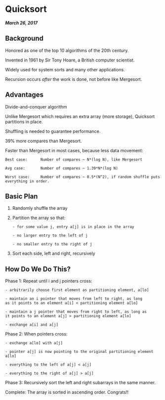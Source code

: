 # Quicksort

___March 26, 2017___

## Background

Honored as one of the top 10 algorithms of the 20th century.

Invented in 1961 by Sir Tony Hoare, a British computer scientist.

Widely used for system sorts and many other applications.

Recursion occurs _after_ the work is done, not before like Mergesort.


## Advantages

Divide-and-conquer algorithm

Unlike Mergesort which requires an extra array (more storage), Quicksort
partitions in place.

Shuffling is needed to guarantee performance.

39% more compares than Mergesort.
 
Faster than Mergesort in most cases, because less data movement:

    Best case:      Number of compares ~ N*(log N), like Mergesort
    
    Avg case:       Number of compares ~ 1.39*N*(log N)

    Worst case:     Number of compares ~ 0.5*(N^2), if random shuffle puts everything in order.


## Basic Plan

1.  Randomly shuffle the array

2.  Partition the array so that:

        - for some value j, entry a[j] is in place in the array
        
        - no larger entry to the left of j
        
        - no smaller entry to the right of j

3.  Sort each side, left and right, recursively

## How Do We Do This?

Phase 1:  Repeat until i and j pointers cross:

    - arbitrarily choose first element as partitioning element, a[lo]
    
    - maintain an i pointer that moves from left to right, as long
    as it points to an element a[i] < partitioning element a[lo]
    
    - maintain a j pointer that moves from right to left, as long as 
    it points to an element a[j] > partitioning element a[lo]

    - exchange a[i] and a[j]

Phase 2:  When pointers cross:

    - exchange a[lo] with a[j]

    - pointer a[j] is now pointing to the original partitioning element a[lo]

    - everything to the left of a[j] < a[j]

    - everything to the right of a[j] > a[j]

Phase 3:   Recursively sort the left and right subarrays in the same manner.

Complete:  The array is sorted in ascending order.  Congrats!!
